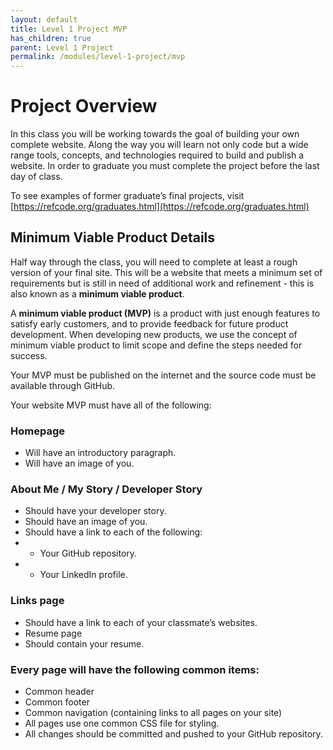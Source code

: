 ```yaml
---
layout: default
title: Level 1 Project MVP
has_children: true
parent: Level 1 Project
permalink: /modules/level-1-project/mvp
---
```


# Project Overview

In this class you will be working towards the goal of building your own complete website. Along the way you will learn not only code but a wide range tools, concepts, and technologies required to build and publish a website. In order to graduate you must complete the project before the last day of class. 

To see examples of former graduate’s final projects, visit [https://refcode.org/graduates.html](https://refcode.org/graduates.html)

## Minimum Viable Product Details

Half way through the class, you will need to complete at least a rough version of your final site. This will be a website that meets a minimum set of requirements but is still in need of additional work and refinement - this is also known as a **minimum viable product**.

A **minimum viable product (MVP)** is a product with just enough features to satisfy early customers, and to provide feedback for future product development. When developing new products, we use the concept of minimum viable product to limit scope and define the steps needed for success.

Your MVP must be published on the internet and the source code must be available through GitHub. 

Your website MVP must have all of the following:

### Homepage
- Will have an introductory paragraph.
- Will have an image of you.

### About Me / My Story / Developer Story
- Should have your developer story.
- Should have an image of you.
- Should have a link to each of the following:
- - Your GitHub repository.
- - Your LinkedIn profile.

### Links page
- Should have a link to each of your classmate’s websites.
- Resume page
- Should contain your resume.

### Every page will have the following common items:
- Common header
- Common footer
- Common navigation (containing links to all pages on your site)
- All pages use one common CSS file for styling.
- All changes should be committed and pushed to your GitHub repository.
